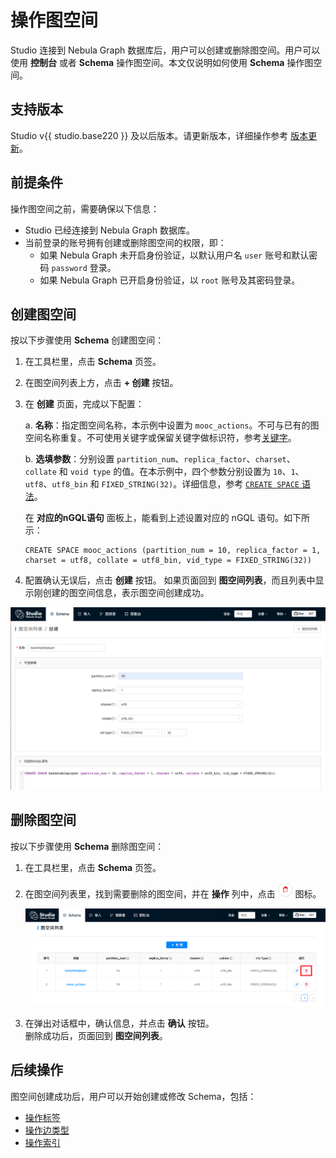 # 操作图空间

Studio 连接到 Nebula Graph 数据库后，用户可以创建或删除图空间。用户可以使用 **控制台** 或者 **Schema** 操作图空间。本文仅说明如何使用 **Schema** 操作图空间。

## 支持版本

Studio v{{ studio.base220 }} 及以后版本。请更新版本，详细操作参考 [版本更新](../about-studio/st-ug-check-updates.md)。

## 前提条件

操作图空间之前，需要确保以下信息：

- Studio 已经连接到 Nebula Graph 数据库。
- 当前登录的账号拥有创建或删除图空间的权限，即：
  - 如果 Nebula Graph 未开启身份验证，以默认用户名 `user` 账号和默认密码 `password` 登录。
  - 如果 Nebula Graph 已开启身份验证，以 `root` 账号及其密码登录。

## 创建图空间

按以下步骤使用 **Schema** 创建图空间：

1. 在工具栏里，点击 **Schema** 页签。

2. 在图空间列表上方，点击 **+ 创建** 按钮。

3. 在 **创建** 页面，完成以下配置：

   a. **名称**：指定图空间名称，本示例中设置为 `mooc_actions`。不可与已有的图空间名称重复。不可使用关键字或保留关键字做标识符，参考[关键字](../../3.ngql-guide/20.appendix/keywords-and-reserved-words.md "点击前往 关键字")。

   b. **选填参数**：分别设置 `partition_num`、`replica_factor`、`charset`、`collate` 和 `void type` 的值。在本示例中，四个参数分别设置为 `10`、`1`、`utf8`、`utf8_bin` 和 `FIXED_STRING(32)`。详细信息，参考 [`CREATE SPACE` 语法](../../3.ngql-guide/9.space-statements/1.create-space.md "点击前往 CREATE SPACE")。

   在 **对应的nGQL语句** 面板上，能看到上述设置对应的 nGQL 语句。如下所示：

   ```ngql
   CREATE SPACE mooc_actions (partition_num = 10, replica_factor = 1, charset = utf8, collate = utf8_bin, vid_type = FIXED_STRING(32))
   ```

4. 配置确认无误后，点击 **创建** 按钮。
   如果页面回到 **图空间列表**，而且列表中显示刚创建的图空间信息，表示图空间创建成功。

![带有示例配置信息的图空间创建页面](../figs/st-ug-015-1.png "图空间创建页面")

## 删除图空间

按以下步骤使用 **Schema** 删除图空间：

1. 在工具栏里，点击 **Schema** 页签。

2. 在图空间列表里，找到需要删除的图空间，并在 **操作** 列中，点击 ![表示删除的图标](../figs/st-ug-017.png "删除") 图标。

   ![在图空间列表中删除指定的图空间](../figs/st-ug-016-1.png "删除图空间")

3. 在弹出对话框中，确认信息，并点击 **确认** 按钮。  
   删除成功后，页面回到 **图空间列表**。

## 后续操作

图空间创建成功后，用户可以开始创建或修改 Schema，包括：

- [操作标签](st-ug-crud-tag.md)
- [操作边类型](st-ug-crud-edge-type.md)
- [操作索引](st-ug-crud-index.md)
